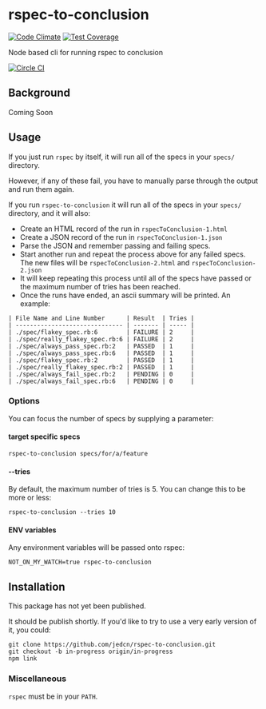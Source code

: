 # rspec-to-conclusion

[![Code Climate](https://codeclimate.com/github/jedcn/rspec-to-conclusion/badges/gpa.svg)](https://codeclimate.com/github/jedcn/rspec-to-conclusion) [![Test Coverage](https://codeclimate.com/github/jedcn/rspec-to-conclusion/badges/coverage.svg)](https://codeclimate.com/github/jedcn/rspec-to-conclusion)

Node based cli for running rspec to conclusion

[![Circle CI](https://circleci.com/gh/jedcn/rspec-to-conclusion.svg?style=svg)](https://circleci.com/gh/jedcn/rspec-to-conclusion)

## Background

Coming Soon

## Usage

If you just run `rspec` by itself, it will run all of the specs in
your `specs/` directory.

However, if any of these fail, you have to manually parse through the
output and run them again.

If you run `rspec-to-conclusion` it will run all of the specs in your
`specs/` directory, and it will also:

* Create an HTML record of the run in `rspecToConclusion-1.html`
* Create a JSON record of the run in `rspecToConclusion-1.json`
* Parse the JSON and remember passing and failing specs.
* Start another run and repeat the process above for any failed
  specs. The new files will be `rspecToConclusion-2.html` and
  `rspecToConclusion-2.json`
* It will keep repeating this process until all of the specs have
  passed or the maximum number of tries has been reached.
* Once the runs have ended, an ascii summary will be printed. An
  example:

```
| File Name and Line Number      | Result  | Tries |
| ------------------------------ | ------- | ----- |
| ./spec/flakey_spec.rb:6        | FAILURE | 2     |
| ./spec/really_flakey_spec.rb:6 | FAILURE | 2     |
| ./spec/always_pass_spec.rb:2   | PASSED  | 1     |
| ./spec/always_pass_spec.rb:6   | PASSED  | 1     |
| ./spec/flakey_spec.rb:2        | PASSED  | 1     |
| ./spec/really_flakey_spec.rb:2 | PASSED  | 1     |
| ./spec/always_fail_spec.rb:2   | PENDING | 0     |
| ./spec/always_fail_spec.rb:6   | PENDING | 0     |
```

### Options

You can focus the number of specs by supplying a parameter:

#### target specific specs

    rspec-to-conclusion specs/for/a/feature

#### --tries

By default, the maximum number of tries is 5. You can change this to
be more or less:

    rspec-to-conclusion --tries 10

#### ENV variables

Any environment variables will be passed onto rspec:

    NOT_ON_MY_WATCH=true rspec-to-conclusion

## Installation

This package has not yet been published.

It should be publish shortly. If you'd like to try to use a very early
version of it, you could:

    git clone https://github.com/jedcn/rspec-to-conclusion.git
    git checkout -b in-progress origin/in-progress
    npm link

### Miscellaneous

`rspec` must be in your `PATH`.
